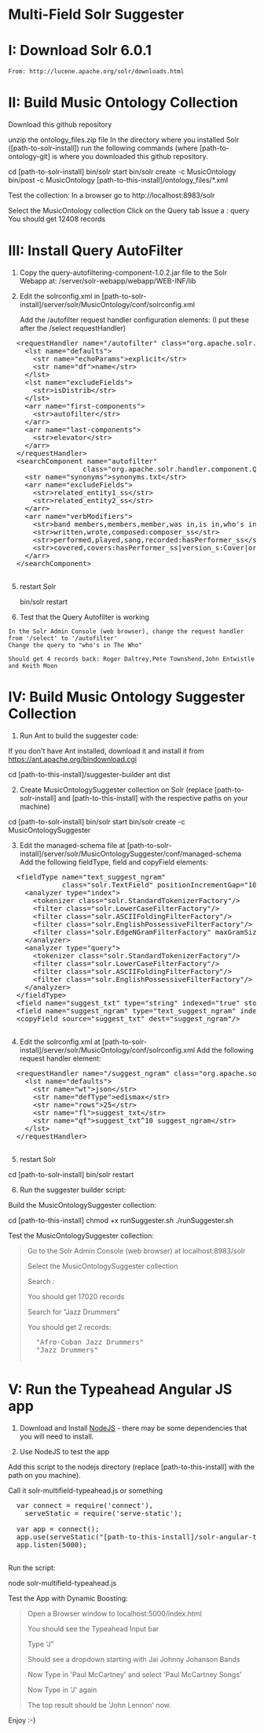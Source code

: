 # Multi-Field Solr Suggester

# I: Download Solr 6.0.1

	From: http://lucene.apache.org/solr/downloads.html
  

# II: Build Music Ontology Collection
  Download this github repository

  unzip the ontology_files.zip file
  In the directory where you installed Solr ([path-to-solr-install]) run the following commands (where [path-to-ontology-git] is where you downloaded this github repository.
  
  cd [path-to-solr-install]
  bin/solr start
  bin/solr create -c MusicOntology
  bin/post -c MusicOntology [path-to-this-install]/ontology_files/*.xml
  
  Test the collection:
  In a browser go to http://localhost:8983/solr
  
  Select the MusicOntology collection
  Click on the Query tab
  Issue a *:* query
  You should get 12408 records
  
# III: Install Query AutoFilter

  1) Copy the query-autofiltering-component-1.0.2.jar file to the Solr Webapp at:
     <path-to-solr-install>/server/solr-webapp/webapp/WEB-INF/lib
     
  4) Edit the solrconfig.xml in
     [path-to-solr-install]/server/solr/MusicOntology/conf/solrconfig.xml
     
     Add the /autofilter request handler configuration elements: (I put these after the /select requestHandler)
     
  <pre>
  &lt;requestHandler name="/autofilter" class="org.apache.solr.handler.component.SearchHandler">
    &lt;lst name="defaults">
      &lt;str name="echoParams">explicit&lt;/str>
      &lt;str name="df">name&lt;/str>
    &lt;/lst>
    &lt;lst name="excludeFields">
      &lt;str>isDistrib&lt;/str>
    &lt;/lst>
    &lt;arr name="first-components">
      &lt;str>autofilter&lt;/str>
    &lt;/arr>
    &lt;arr name="last-components">
      &lt;str>elevator&lt;/str>
    &lt;/arr>
  &lt;/requestHandler>
  &lt;searchComponent name="autofilter" 
                  class="org.apache.solr.handler.component.QueryAutoFilteringComponent" >
    &lt;str name="synonyms">synonyms.txt&lt;/str>
    &lt;arr name="excludeFields">
      &lt;str>related_entity1_ss&lt;/str>
      &lt;str>related_entity2_ss&lt;/str>
    &lt;/arr>
    &lt;arr name="verbModifiers">
      &lt;str>band members,members,member,was in,is in,who's in,who's in the,is in the,was in the:memberOfGroup_ss,groupMembers_ss&lt;/str>
      &lt;str>written,wrote,composed:composer_ss&lt;/str>
      &lt;str>performed,played,sang,recorded:hasPerformer_ss&lt;/str>
      &lt;str>covered,covers:hasPerformer_ss|version_s:Cover|original_performer:_ENTITY_,Recording_Type:Song=>original_performer|composer_ss:_ENTITY_&lt;/str>
    &lt;/arr>
  &lt;/searchComponent>
  </pre>
  
  5) restart Solr
    
     bin/solr restart
     
  6) Test that the Query Autofilter is working
  
    In the Solr Admin Console (web browser), change the request handler from '/select' to '/autofilter'
    Change the query to "who's in The Who"
    
    Should get 4 records back: Roger Daltrey,Pete Townshend,John Entwistle and Keith Moon
  

# IV: Build Music Ontology Suggester Collection
1) Run Ant to build the suggester code:

  If you don't have Ant installed, download it and install it from https://ant.apache.org/bindownload.cgi
  
  cd [path-to-this-install]/suggester-builder
  ant dist

2) Create MusicOntologySuggester collection on Solr (replace [path-to-solr-install] and [path-to-this-install] with the respective paths on your machine)

  cd [path-to-solr-install]
  bin/solr start
  bin/solr create -c MusicOntologySuggester
  
3) Edit the managed-schema file at [path-to-solr-install]/server/solr/MusicOntologySuggester/conf/managed-schema
   Add the following fieldType, field and copyField elements:
   
  <pre>
  &lt;fieldType name="text_suggest_ngram"
             class="solr.TextField" positionIncrementGap="100">
    &lt;analyzer type="index">
      &lt;tokenizer class="solr.StandardTokenizerFactory"/>
      &lt;filter class="solr.LowerCaseFilterFactory"/>
      &lt;filter class="solr.ASCIIFoldingFilterFactory"/>
      &lt;filter class="solr.EnglishPossessiveFilterFactory"/>
      &lt;filter class="solr.EdgeNGramFilterFactory" maxGramSize="10" minGramSize="1"/>
    &lt;/analyzer>
    &lt;analyzer type="query">
      &lt;tokenizer class="solr.StandardTokenizerFactory"/>
      &lt;filter class="solr.LowerCaseFilterFactory"/>
      &lt;filter class="solr.ASCIIFoldingFilterFactory"/>
      &lt;filter class="solr.EnglishPossessiveFilterFactory"/>
    &lt;/analyzer>
  &lt;/fieldType>
  &lt;field name="suggest_txt" type="string" indexed="true" stored="true" />
  &lt;field name="suggest_ngram" type="text_suggest_ngram" indexed="true" stored="false" multiValued="false"/>
  &lt;copyField source="suggest_txt" dest="suggest_ngram"/>
  </pre>
  
4) Edit the solrconfig.xml at [path-to-solr-install]/server/solr/MusicOntology/conf/solrconfig.xml
   Add the following request handler element:
   
  <pre>
  &lt;requestHandler name="/suggest_ngram" class="org.apache.solr.handler.component.SearchHandler">
    &lt;lst name="defaults">
      &lt;str name="wt">json&lt;/str>
      &lt;str name="defType">edismax&lt;/str>
      &lt;str name="rows">25&lt;/str>
      &lt;str name="fl">suggest_txt&lt;/str>
      &lt;str name="qf">suggest_txt^10 suggest_ngram&lt;/str>
    &lt;/lst>
  &lt;/requestHandler>
  </pre>
  
5) restart Solr

  cd [path-to-solr-install]
  bin/solr restart

6) Run the suggester builder script:
  
  Build the MusicOntologySuggester collection:
  
  cd [path-to-this-install]
  chmod +x runSuggester.sh
  ./runSuggester.sh

  Test the MusicOntologySuggester collection:
  <blockquote>
  Go to the Solr Admin Console (web browser) at localhost:8983/solr
  
  Select the MusicOntologySuggester collection
  
  Search *:*
  
  You should get 17020 records
  
  Search for "Jazz Drummers"
  
  You should get 2 records:
  
  <pre>
  "Afro-Cuban Jazz Drummers"
  "Jazz Drummers"
  </pre>
  </blockquote>
  
# V: Run the Typeahead Angular JS app

  1) Download and Install <a href="https://nodejs.org/en/download/">NodeJS</a> - there may be some dependencies that you will need to install.

  
  2) Use NodeJS to test the app
  
  Add this script to the nodejs directory (replace [path-to-this-install] with the path on you machine). 
  
  Call it solr-multifield-typeahead.js or something
  
  <pre>
  var connect = require('connect'),
    serveStatic = require('serve-static');

  var app = connect();
  app.use(serveStatic("[path-to-this-install]/solr-angular-typeahead"));
  app.listen(5000);
  </pre>
  
  Run the script:
  
  node solr-multifield-typeahead.js
  
  
  Test the App with Dynamic Boosting:
  
  <blockquote>
  Open a Browser window to localhost:5000/index.html
  
  You should see the Typeahead Input bar
  
  Type 'J"
  
  Should see a dropdown starting with Jai Johnny Johanson Bands
  
  Now Type in 'Paul McCartney' and select 'Paul McCartney Songs'
  
  Now Type in 'J' again
  
  The top result should be 'John Lennon' now.
  </blockquote>
  
  Enjoy :-)
  
  

